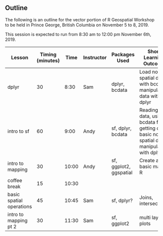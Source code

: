 ## Outline

The following is an outline for the vector portion of R Geospatial Workshop to be held in Prince George, British Columbia on November 5 to 8, 2019. 

This session is expected to run from 8:30 am to 12:00 pm November 6th, 2019.

| Lesson                   |  Timing (minutes) | Time  | Instructor | Packages Used          | Short Learning Outcome                                                                         |
|--------------------------|-------------------|-------|------------|------------------------|------------------------------------------------------------------------------------------------|
| dplyr                    | 30                | 8:30  |   Sam      | dplyr, bcdata          | Load non-spatial data with bcdata; manipulation data with dplyr                                |
| intro to sf              | 60                | 9:00  |   Andy     | sf, dplyr, bcdata      | Reading in data, using bcdata for getting data, basic non-spatial data manipulation with dplyr |
| intro to mapping         | 30                | 10:00 |   Andy     | sf, ggplot2, ggspatial | Create a basic map in R                                                                        |
| coffee break             | 15                | 10:30 |            |                        |                                                                                                |
| basic spatial operations | 45                | 10:45 |   Sam      | sf, dplyr?             | Joins, intersections                                                                           |
| intro to mapping pt 2    | 30                | 11:30 |   Sam      | sf, ggplot2            | multi layer plots                                                                              |

